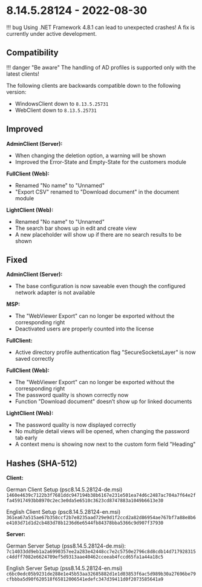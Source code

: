 
# 8.14.5.28124 - 2022-08-30

!!! bug
    Using .NET Framework 4.8.1 can lead to unexpected crashes! A fix is currently under active development.

## Compatibility

!!! danger "Be aware"
    The handling of AD profiles is supported only with the latest clients!

The following clients are backwards compatible down to the following version:

- WindowsClient down to  `8.13.5.25731`
- WebClient down to `8.13.5.25731`

## Improved

**AdminClient (Server):**

- When changing the deletion option, a warning will be shown
- Improved the Error-State and Empty-State for the customers module

**FullClient (Web):**

- Renamed "No name" to "Unnamed"
- "Export CSV" renamed to "Download document" in the document module

**LightClient (Web):**

- Renamed "No name" to "Unnamed"
- The search bar shows up in edit and create view
- A new placeholder will show up if there are no search results to be shown

## Fixed

**AdminClient (Server):**

- The base configuration is now saveable even though the configured network adapter is not available

**MSP:**

- The "WebViewer Export" can no longer be exported without the corresponding right
- Deactivated users are properly counted into the license

**FullClient:**

- Active directory profile authentication flag "SecureSocketsLayer" is now saved correctly

**FullClient (Web):**

- The "WebViewer Export" can no longer be exported without the corresponding right
- The password quality is shown correctly now
- Function "Download document" doesn’t show up for linked documents

**LightClient (Web):**

- The password quality is now displayed correctly
- No multiple detail views will be opened, when changing the password tab early
- A context menu is showing now next to the custom form field "Heading"

## Hashes (SHA-512)

**Client:**

German Client Setup (psc8.14.5.28124-de.msi)
`1460e4639c7122b3f7681ddc947194b38b6167e231e501ea74d6c2487ac704a7f64e2ffa45917493bb8970c2ec3e0da5e6510c3623cd8747883a1049b6613e30`

English Client Setup (psc8.14.5.28124-en.msi)
`361ea67a515ae67b358ccf2b7e8235aad729e9d1f2ccd2a82d86954ae767bf7a88e8b6e4103d71d1d2cb483d78b1236d6e6544fb84378bba5366c9d907f37930`

**Server:**

German Server Setup (pss8.14.5.28124-de.msi):
`7c14033dd9eb1a2a6990357ee2a283e42448cc7e2c5750e2796c8d8cdb14d717928315c4ddff7082e6624709ef5d9313aae40462cceeab4fccd65fa1a44a18c5`

English Server Setup (pss8.14.5.28124-en.msi)
`c6bc0edc05b9231de288e1e45b53aa32685882d1e1d03853f6ac5d989b30a27696be79cfbbba5d90f620518f65812006541edefc347d39411d0f2073585641a9`
